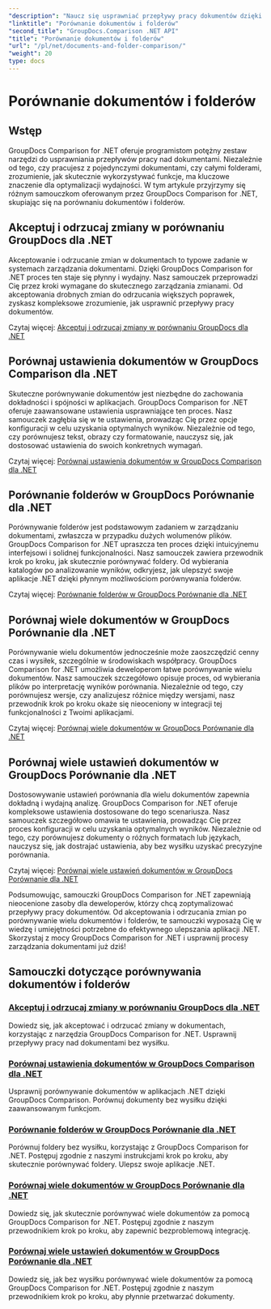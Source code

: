 ```yaml
---
"description": "Naucz się usprawniać przepływy pracy dokumentów dzięki samouczkom GroupDocs Comparison for .NET. Akceptuj, odrzucaj zmiany i porównuj dokumenty i foldery bez wysiłku."
"linktitle": "Porównanie dokumentów i folderów"
"second_title": "GroupDocs.Comparison .NET API"
"title": "Porównanie dokumentów i folderów"
"url": "/pl/net/documents-and-folder-comparison/"
"weight": 20
type: docs
---
```

# Porównanie dokumentów i folderów

## Wstęp

GroupDocs Comparison for .NET oferuje programistom potężny zestaw narzędzi do usprawniania przepływów pracy nad dokumentami. Niezależnie od tego, czy pracujesz z pojedynczymi dokumentami, czy całymi folderami, zrozumienie, jak skutecznie wykorzystywać funkcje, ma kluczowe znaczenie dla optymalizacji wydajności. W tym artykule przyjrzymy się różnym samouczkom oferowanym przez GroupDocs Comparison for .NET, skupiając się na porównaniu dokumentów i folderów.

## Akceptuj i odrzucaj zmiany w porównaniu GroupDocs dla .NET

Akceptowanie i odrzucanie zmian w dokumentach to typowe zadanie w systemach zarządzania dokumentami. Dzięki GroupDocs Comparison for .NET proces ten staje się płynny i wydajny. Nasz samouczek przeprowadzi Cię przez kroki wymagane do skutecznego zarządzania zmianami. Od akceptowania drobnych zmian do odrzucania większych poprawek, zyskasz kompleksowe zrozumienie, jak usprawnić przepływy pracy dokumentów.

Czytaj więcej: [Akceptuj i odrzucaj zmiany w porównaniu GroupDocs dla .NET](./accept-reject-changes-dotnet/)

## Porównaj ustawienia dokumentów w GroupDocs Comparison dla .NET

Skuteczne porównywanie dokumentów jest niezbędne do zachowania dokładności i spójności w aplikacjach. GroupDocs Comparison for .NET oferuje zaawansowane ustawienia usprawniające ten proces. Nasz samouczek zagłębia się w te ustawienia, prowadząc Cię przez opcje konfiguracji w celu uzyskania optymalnych wyników. Niezależnie od tego, czy porównujesz tekst, obrazy czy formatowanie, nauczysz się, jak dostosować ustawienia do swoich konkretnych wymagań.

Czytaj więcej: [Porównaj ustawienia dokumentów w GroupDocs Comparison dla .NET](./compare-documents-settings-dotnet/)

## Porównanie folderów w GroupDocs Porównanie dla .NET

Porównywanie folderów jest podstawowym zadaniem w zarządzaniu dokumentami, zwłaszcza w przypadku dużych wolumenów plików. GroupDocs Comparison for .NET upraszcza ten proces dzięki intuicyjnemu interfejsowi i solidnej funkcjonalności. Nasz samouczek zawiera przewodnik krok po kroku, jak skutecznie porównywać foldery. Od wybierania katalogów po analizowanie wyników, odkryjesz, jak ulepszyć swoje aplikacje .NET dzięki płynnym możliwościom porównywania folderów.

Czytaj więcej: [Porównanie folderów w GroupDocs Porównanie dla .NET](./compare-folders-dotnet/)

## Porównaj wiele dokumentów w GroupDocs Porównanie dla .NET

Porównywanie wielu dokumentów jednocześnie może zaoszczędzić cenny czas i wysiłek, szczególnie w środowiskach współpracy. GroupDocs Comparison for .NET umożliwia deweloperom łatwe porównywanie wielu dokumentów. Nasz samouczek szczegółowo opisuje proces, od wybierania plików po interpretację wyników porównania. Niezależnie od tego, czy porównujesz wersje, czy analizujesz różnice między wersjami, nasz przewodnik krok po kroku okaże się nieoceniony w integracji tej funkcjonalności z Twoimi aplikacjami.

Czytaj więcej: [Porównaj wiele dokumentów w GroupDocs Porównanie dla .NET](./compare-multiple-documents-dotnet/)

## Porównaj wiele ustawień dokumentów w GroupDocs Porównanie dla .NET

Dostosowywanie ustawień porównania dla wielu dokumentów zapewnia dokładną i wydajną analizę. GroupDocs Comparison for .NET oferuje kompleksowe ustawienia dostosowane do tego scenariusza. Nasz samouczek szczegółowo omawia te ustawienia, prowadząc Cię przez proces konfiguracji w celu uzyskania optymalnych wyników. Niezależnie od tego, czy porównujesz dokumenty o różnych formatach lub językach, nauczysz się, jak dostrajać ustawienia, aby bez wysiłku uzyskać precyzyjne porównania.

Czytaj więcej: [Porównaj wiele ustawień dokumentów w GroupDocs Porównanie dla .NET](./compare-multiple-documents-settings-dotnet/)

Podsumowując, samouczki GroupDocs Comparison for .NET zapewniają nieocenione zasoby dla deweloperów, którzy chcą zoptymalizować przepływy pracy dokumentów. Od akceptowania i odrzucania zmian po porównywanie wielu dokumentów i folderów, te samouczki wyposażą Cię w wiedzę i umiejętności potrzebne do efektywnego ulepszania aplikacji .NET. Skorzystaj z mocy GroupDocs Comparison for .NET i usprawnij procesy zarządzania dokumentami już dziś!
## Samouczki dotyczące porównywania dokumentów i folderów
### [Akceptuj i odrzucaj zmiany w porównaniu GroupDocs dla .NET](./accept-reject-changes-dotnet/)
Dowiedz się, jak akceptować i odrzucać zmiany w dokumentach, korzystając z narzędzia GroupDocs Comparison for .NET. Usprawnij przepływy pracy nad dokumentami bez wysiłku.
### [Porównaj ustawienia dokumentów w GroupDocs Comparison dla .NET](./compare-documents-settings-dotnet/)
Usprawnij porównywanie dokumentów w aplikacjach .NET dzięki GroupDocs Comparison. Porównuj dokumenty bez wysiłku dzięki zaawansowanym funkcjom.
### [Porównanie folderów w GroupDocs Porównanie dla .NET](./compare-folders-dotnet/)
Porównuj foldery bez wysiłku, korzystając z GroupDocs Comparison for .NET. Postępuj zgodnie z naszymi instrukcjami krok po kroku, aby skutecznie porównywać foldery. Ulepsz swoje aplikacje .NET.
### [Porównaj wiele dokumentów w GroupDocs Porównanie dla .NET](./compare-multiple-documents-dotnet/)
Dowiedz się, jak skutecznie porównywać wiele dokumentów za pomocą GroupDocs Comparison for .NET. Postępuj zgodnie z naszym przewodnikiem krok po kroku, aby zapewnić bezproblemową integrację.
### [Porównaj wiele ustawień dokumentów w GroupDocs Porównanie dla .NET](./compare-multiple-documents-settings-dotnet/)
Dowiedz się, jak bez wysiłku porównywać wiele dokumentów za pomocą GroupDocs Comparison for .NET. Postępuj zgodnie z naszym przewodnikiem krok po kroku, aby płynnie przetwarzać dokumenty.